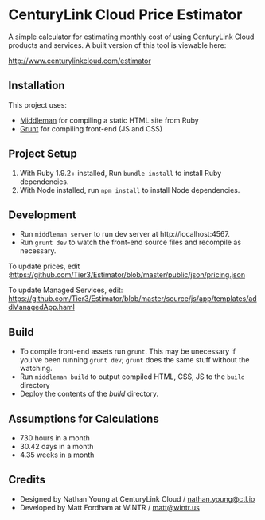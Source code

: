 # CenturyLink Cloud Price Estimator

A simple calculator for estimating monthly cost of using CenturyLink Cloud products and services.
A built version of this tool is viewable here:

http://www.centurylinkcloud.com/estimator

## Installation

This project uses:

- [Middleman](http://middlemanapp.com/) for compiling a static HTML site from Ruby
- [Grunt](http://gruntjs.com/) for compiling front-end (JS and CSS)

## Project Setup

1. With Ruby 1.9.2+ installed, Run `bundle install` to install Ruby dependencies.
2. With Node installed, run `npm install` to install Node dependencies.

## Development

- Run `middleman server` to run dev server at http://localhost:4567.
- Run `grunt dev` to watch the front-end source files and recompile as necessary.

To update prices, edit :https://github.com/Tier3/Estimator/blob/master/public/json/pricing.json

To update Managed Services, edit: https://github.com/Tier3/Estimator/blob/master/source/js/app/templates/addManagedApp.haml

## Build

- To compile front-end assets run `grunt`. This may be unecessary if you've been running `grunt dev`; `grunt` does the same stuff without the watching. 
- Run `middleman build` to output compiled HTML, CSS, JS to the `build` directory
- Deploy the contents of the *build* directory.

## Assumptions for Calculations

- 730 hours in a month 
- 30.42 days in a month 
- 4.35 weeks in a month

## Credits

- Designed by Nathan Young at CenturyLink Cloud / nathan.young@ctl.io
- Developed by Matt Fordham at WINTR / matt@wintr.us
